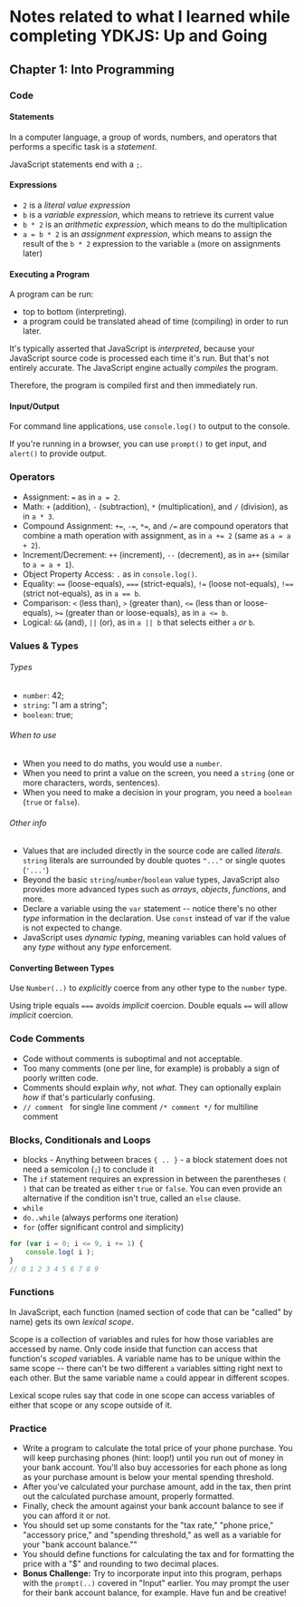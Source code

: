 # Notes related to what I learned while completing YDKJS: Up and Going

## Chapter 1: Into Programming

### Code

#### Statements

In a computer language, a group of words, numbers, and operators that performs a specific task is a *statement*. 

JavaScript statements end with a `;`.

#### Expressions

* `2` is a *literal value expression*
* `b` is a *variable expression*, which means to retrieve its current value
* `b * 2` is an *arithmetic expression*, which means to do the multiplication
* `a = b * 2` is an *assignment expression*, which means to assign the result of the `b * 2` expression to the variable `a` (more on assignments later)


#### Executing a Program

A program can be run:
- top to bottom (interpreting).
- a program could be translated ahead of time (compiling) in order to run later.

It's typically asserted that JavaScript is *interpreted*, because your JavaScript source code is processed each time it's run. But that's not entirely accurate. The JavaScript engine actually *compiles* the program.

Therefore, the program is compiled first and then immediately run.

#### Input/Output

For command line applications, use `console.log()` to output to the console.

If you're running in a browser, you can use `prompt()` to get input, and `alert()` to provide output.


### Operators

* Assignment: `=` as in `a = 2`.
* Math: `+` (addition), `-` (subtraction), `*` (multiplication), and `/` (division), as in `a * 3`.
* Compound Assignment: `+=`, `-=`, `*=`, and `/=` are compound operators that combine a math operation with assignment, as in `a += 2` (same as `a = a + 2`).
* Increment/Decrement: `++` (increment), `--` (decrement), as in `a++` (similar to `a = a + 1`).
* Object Property Access: `.` as in `console.log()`.
* Equality: `==` (loose-equals), `===` (strict-equals), `!=` (loose not-equals), `!==` (strict not-equals), as in `a == b`.
* Comparison: `<` (less than), `>` (greater than), `<=` (less than or loose-equals), `>=` (greater than or loose-equals), as in `a <= b`.
* Logical: `&&` (and), `||` (or), as in `a || b` that selects either `a` *or* `b`.

### Values & Types

###### Types
- `number`: 42;
- `string`: "I am a string";
- `boolean`: true;

###### When to use
* When you need to do maths, you would use a `number`. 
* When you need to print a value on the screen, you need a `string` (one or more characters, words, sentences).
* When you need to make a decision in your program, you need a `boolean` (`true` or `false`).

###### Other info
- Values that are included directly in the source code are called *literals*. `string` literals are surrounded by double quotes `"..."` or single quotes (`'...'`)
- Beyond the basic `string`/`number`/`boolean` value types, JavaScript also provides more advanced types such as *arrays*, *objects*, *functions*, and more. 
- Declare a variable using the `var` statement -- notice there's no other *type* information in the declaration. Use `const` instead of var if the value is not expected to change.
- JavaScript uses *dynamic typing*, meaning variables can hold values of any *type* without any *type* enforcement.

#### Converting Between Types

Use  `Number(..)` to  *explicitly* coerce from any other type to the `number` type. 

Using triple equals `===` avoids *implicit* coercion. Double equals `==` will allow *implicit* coercion.

### Code Comments

* Code without comments is suboptimal and not acceptable.
* Too many comments (one per line, for example) is probably a sign of poorly written code.
* Comments should explain *why*, not *what*. They can optionally explain *how* if that's particularly confusing.
* `// comment ` for single line comment `/* comment */` for multiline comment

### Blocks, Conditionals and Loops

* blocks - Anything between braces `{ .. }` - a block statement does not need a semicolon (`;`) to conclude it
* The `if` statement requires an expression in between the parentheses `( )` that can be treated as either `true` or `false`. 
You can even provide an alternative if the condition isn't true, called an `else` clause. 
* `while`
* `do..while` (always performs one iteration)
* `for` (offer significant control and simplicity)
```JavaScript
for (var i = 0; i <= 9, i += 1) {
    console.log( i );
}
// 0 1 2 3 4 5 6 7 8 9
```
### Functions

In JavaScript, each function (named section of code that can be "called" by name) gets its own *lexical scope*. 

Scope is a collection of variables and rules for how those variables are accessed by name. Only code inside that function can access that function's *scoped* variables. A variable name has to be unique within the same scope -- there can't be two different `a` variables sitting right next to each other. But the same variable name `a` could appear in different scopes.

Lexical scope rules say that code in one scope can access variables of either that scope or any scope outside of it.

### Practice

* Write a program to calculate the total price of your phone purchase. You will keep purchasing phones (hint: loop!) until you run out of money in your bank account. You'll also buy accessories for each phone as long as your purchase amount is below your mental spending threshold.
* After you've calculated your purchase amount, add in the tax, then print out the calculated purchase amount, properly formatted.
* Finally, check the amount against your bank account balance to see if you can afford it or not.
* You should set up some constants for the "tax rate," "phone price," "accessory price," and "spending threshold," as well as a variable for your "bank account balance.""
* You should define functions for calculating the tax and for formatting the price with a "$" and rounding to two decimal places.
* **Bonus Challenge:** Try to incorporate input into this program, perhaps with the `prompt(..)` covered in "Input" earlier. You may prompt the user for their bank account balance, for example. Have fun and be creative!

